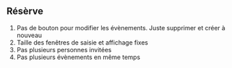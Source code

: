 
## Résèrve

1. Pas de bouton pour modifier les évènements. Juste supprimer et créer à nouveau
2. Taille des fenêtres de saisie et affichage fixes
3. Pas plusieurs personnes invitées
4. Pas plusieurs évènements en même temps
